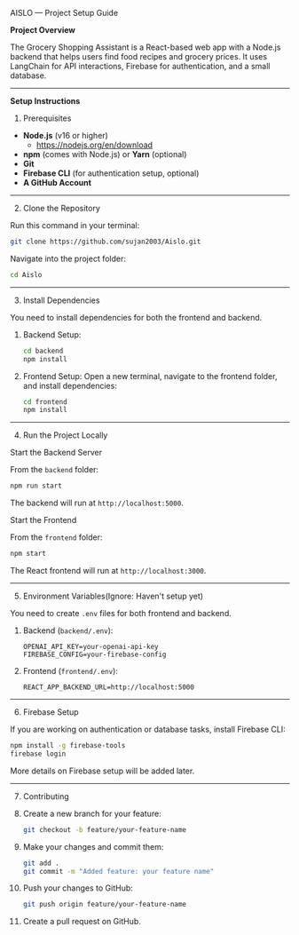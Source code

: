 AISLO — Project Setup Guide

**Project Overview**

The Grocery Shopping Assistant is a React-based web app with a Node.js backend that helps users find food recipes and grocery prices. It uses LangChain for API interactions, Firebase for authentication, and a small database.

---

**Setup Instructions**

1. Prerequisites

- **Node.js** (v16 or higher)
   - https://nodejs.org/en/download 
- **npm** (comes with Node.js) or **Yarn** (optional)
- **Git**
- **Firebase CLI** (for authentication setup, optional)
- **A GitHub Account**

---

2. Clone the Repository

Run this command in your terminal:

```bash
git clone https://github.com/sujan2003/Aislo.git
```

Navigate into the project folder:

```bash
cd Aislo
```

---

3. Install Dependencies

You need to install dependencies for both the frontend and backend.

1. Backend Setup:

   ```bash
   cd backend
   npm install
   ```

2. Frontend Setup:
   Open a new terminal, navigate to the frontend folder, and install dependencies:

   ```bash
   cd frontend
   npm install
   ```

---

4. Run the Project Locally

Start the Backend Server

From the `backend` folder:

```bash
npm run start
```

The backend will run at `http://localhost:5000`.

Start the Frontend

From the `frontend` folder:

```bash
npm start
```

The React frontend will run at `http://localhost:3000`.

---

5. Environment Variables(Ignore: Haven't setup yet)

You need to create `.env` files for both frontend and backend.

1. Backend (`backend/.env`):

   ```
   OPENAI_API_KEY=your-openai-api-key
   FIREBASE_CONFIG=your-firebase-config
   ```

2. Frontend (`frontend/.env`):

   ```
   REACT_APP_BACKEND_URL=http://localhost:5000
   ```

---

6. Firebase Setup

If you are working on authentication or database tasks, install Firebase CLI:

```bash
npm install -g firebase-tools
firebase login
```

More details on Firebase setup will be added later.

---

7. Contributing

1. Create a new branch for your feature:
   ```bash
   git checkout -b feature/your-feature-name
   ```
2. Make your changes and commit them:
   ```bash
   git add .
   git commit -m "Added feature: your feature name"
   ```
3. Push your changes to GitHub:
   ```bash
   git push origin feature/your-feature-name
   ```
4. Create a pull request on GitHub.
